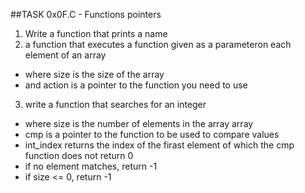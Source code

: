 ##TASK 0x0F.C - Functions pointers
  1. Write a function that prints a name
  2. a function that executes a function given as a parameteron each element of an array
   * where size is the size of the array
   * and action is a pointer to the function you need to use
  3. write a function that searches for an integer
   * where size is the number of elements in the array array
   * cmp is a pointer to the function to be used to compare values
   * int_index returns the index of the firast element of which the cmp function does not return 0
   * if no element matches, return -1
   * if size <= 0, return -1
